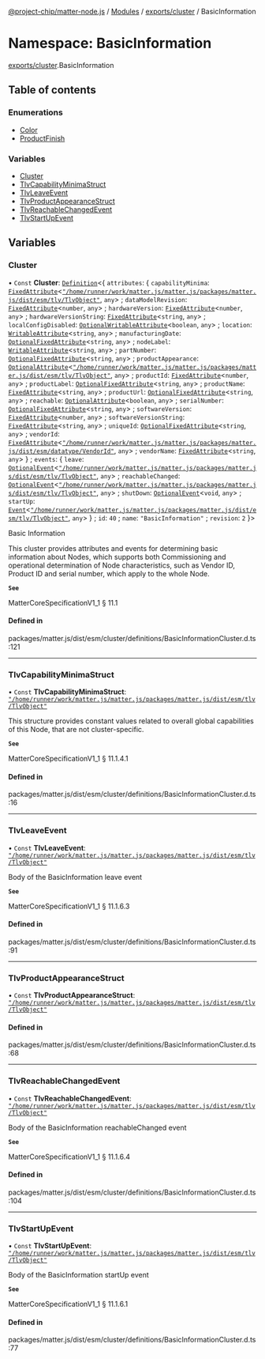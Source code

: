 [@project-chip/matter-node.js](../README.md) / [Modules](../modules.md) / [exports/cluster](exports_cluster.md) / BasicInformation

# Namespace: BasicInformation

[exports/cluster](exports_cluster.md).BasicInformation

## Table of contents

### Enumerations

- [Color](../enums/exports_cluster.BasicInformation.Color.md)
- [ProductFinish](../enums/exports_cluster.BasicInformation.ProductFinish.md)

### Variables

- [Cluster](exports_cluster.BasicInformation.md#cluster)
- [TlvCapabilityMinimaStruct](exports_cluster.BasicInformation.md#tlvcapabilityminimastruct)
- [TlvLeaveEvent](exports_cluster.BasicInformation.md#tlvleaveevent)
- [TlvProductAppearanceStruct](exports_cluster.BasicInformation.md#tlvproductappearancestruct)
- [TlvReachableChangedEvent](exports_cluster.BasicInformation.md#tlvreachablechangedevent)
- [TlvStartUpEvent](exports_cluster.BasicInformation.md#tlvstartupevent)

## Variables

### Cluster

• `Const` **Cluster**: [`Definition`](exports_cluster.ClusterFactory.md#definition)<{ `attributes`: { `capabilityMinima`: [`FixedAttribute`](exports_cluster.md#fixedattribute)<[`"/home/runner/work/matter.js/matter.js/packages/matter.js/dist/esm/tlv/TlvObject"`](export._internal_.__home_runner_work_matter_js_matter_js_packages_matter_js_dist_esm_tlv_TlvObject_.md), `any`\> ; `dataModelRevision`: [`FixedAttribute`](exports_cluster.md#fixedattribute)<`number`, `any`\> ; `hardwareVersion`: [`FixedAttribute`](exports_cluster.md#fixedattribute)<`number`, `any`\> ; `hardwareVersionString`: [`FixedAttribute`](exports_cluster.md#fixedattribute)<`string`, `any`\> ; `localConfigDisabled`: [`OptionalWritableAttribute`](exports_cluster.md#optionalwritableattribute)<`boolean`, `any`\> ; `location`: [`WritableAttribute`](exports_cluster.md#writableattribute)<`string`, `any`\> ; `manufacturingDate`: [`OptionalFixedAttribute`](exports_cluster.md#optionalfixedattribute)<`string`, `any`\> ; `nodeLabel`: [`WritableAttribute`](exports_cluster.md#writableattribute)<`string`, `any`\> ; `partNumber`: [`OptionalFixedAttribute`](exports_cluster.md#optionalfixedattribute)<`string`, `any`\> ; `productAppearance`: [`OptionalAttribute`](exports_cluster.md#optionalattribute)<[`"/home/runner/work/matter.js/matter.js/packages/matter.js/dist/esm/tlv/TlvObject"`](export._internal_.__home_runner_work_matter_js_matter_js_packages_matter_js_dist_esm_tlv_TlvObject_.md), `any`\> ; `productId`: [`FixedAttribute`](exports_cluster.md#fixedattribute)<`number`, `any`\> ; `productLabel`: [`OptionalFixedAttribute`](exports_cluster.md#optionalfixedattribute)<`string`, `any`\> ; `productName`: [`FixedAttribute`](exports_cluster.md#fixedattribute)<`string`, `any`\> ; `productUrl`: [`OptionalFixedAttribute`](exports_cluster.md#optionalfixedattribute)<`string`, `any`\> ; `reachable`: [`OptionalAttribute`](exports_cluster.md#optionalattribute)<`boolean`, `any`\> ; `serialNumber`: [`OptionalFixedAttribute`](exports_cluster.md#optionalfixedattribute)<`string`, `any`\> ; `softwareVersion`: [`FixedAttribute`](exports_cluster.md#fixedattribute)<`number`, `any`\> ; `softwareVersionString`: [`FixedAttribute`](exports_cluster.md#fixedattribute)<`string`, `any`\> ; `uniqueId`: [`OptionalFixedAttribute`](exports_cluster.md#optionalfixedattribute)<`string`, `any`\> ; `vendorId`: [`FixedAttribute`](exports_cluster.md#fixedattribute)<[`"/home/runner/work/matter.js/matter.js/packages/matter.js/dist/esm/datatype/VendorId"`](export._internal_.__home_runner_work_matter_js_matter_js_packages_matter_js_dist_esm_datatype_VendorId_.md), `any`\> ; `vendorName`: [`FixedAttribute`](exports_cluster.md#fixedattribute)<`string`, `any`\>  } ; `events`: { `leave`: [`OptionalEvent`](exports_cluster.md#optionalevent)<[`"/home/runner/work/matter.js/matter.js/packages/matter.js/dist/esm/tlv/TlvObject"`](export._internal_.__home_runner_work_matter_js_matter_js_packages_matter_js_dist_esm_tlv_TlvObject_.md), `any`\> ; `reachableChanged`: [`OptionalEvent`](exports_cluster.md#optionalevent)<[`"/home/runner/work/matter.js/matter.js/packages/matter.js/dist/esm/tlv/TlvObject"`](export._internal_.__home_runner_work_matter_js_matter_js_packages_matter_js_dist_esm_tlv_TlvObject_.md), `any`\> ; `shutDown`: [`OptionalEvent`](exports_cluster.md#optionalevent)<`void`, `any`\> ; `startUp`: [`Event`](exports_cluster.md#event)<[`"/home/runner/work/matter.js/matter.js/packages/matter.js/dist/esm/tlv/TlvObject"`](export._internal_.__home_runner_work_matter_js_matter_js_packages_matter_js_dist_esm_tlv_TlvObject_.md), `any`\>  } ; `id`: ``40`` ; `name`: ``"BasicInformation"`` ; `revision`: ``2``  }\>

Basic Information

This cluster provides attributes and events for determining basic information about Nodes, which supports both
Commissioning and operational determination of Node characteristics, such as Vendor ID, Product ID and serial
number, which apply to the whole Node.

**`See`**

MatterCoreSpecificationV1_1 § 11.1

#### Defined in

packages/matter.js/dist/esm/cluster/definitions/BasicInformationCluster.d.ts:121

___

### TlvCapabilityMinimaStruct

• `Const` **TlvCapabilityMinimaStruct**: [`"/home/runner/work/matter.js/matter.js/packages/matter.js/dist/esm/tlv/TlvObject"`](export._internal_.__home_runner_work_matter_js_matter_js_packages_matter_js_dist_esm_tlv_TlvObject_.md)

This structure provides constant values related to overall global capabilities of this Node, that are not
cluster-specific.

**`See`**

MatterCoreSpecificationV1_1 § 11.1.4.1

#### Defined in

packages/matter.js/dist/esm/cluster/definitions/BasicInformationCluster.d.ts:16

___

### TlvLeaveEvent

• `Const` **TlvLeaveEvent**: [`"/home/runner/work/matter.js/matter.js/packages/matter.js/dist/esm/tlv/TlvObject"`](export._internal_.__home_runner_work_matter_js_matter_js_packages_matter_js_dist_esm_tlv_TlvObject_.md)

Body of the BasicInformation leave event

**`See`**

MatterCoreSpecificationV1_1 § 11.1.6.3

#### Defined in

packages/matter.js/dist/esm/cluster/definitions/BasicInformationCluster.d.ts:91

___

### TlvProductAppearanceStruct

• `Const` **TlvProductAppearanceStruct**: [`"/home/runner/work/matter.js/matter.js/packages/matter.js/dist/esm/tlv/TlvObject"`](export._internal_.__home_runner_work_matter_js_matter_js_packages_matter_js_dist_esm_tlv_TlvObject_.md)

#### Defined in

packages/matter.js/dist/esm/cluster/definitions/BasicInformationCluster.d.ts:68

___

### TlvReachableChangedEvent

• `Const` **TlvReachableChangedEvent**: [`"/home/runner/work/matter.js/matter.js/packages/matter.js/dist/esm/tlv/TlvObject"`](export._internal_.__home_runner_work_matter_js_matter_js_packages_matter_js_dist_esm_tlv_TlvObject_.md)

Body of the BasicInformation reachableChanged event

**`See`**

MatterCoreSpecificationV1_1 § 11.1.6.4

#### Defined in

packages/matter.js/dist/esm/cluster/definitions/BasicInformationCluster.d.ts:104

___

### TlvStartUpEvent

• `Const` **TlvStartUpEvent**: [`"/home/runner/work/matter.js/matter.js/packages/matter.js/dist/esm/tlv/TlvObject"`](export._internal_.__home_runner_work_matter_js_matter_js_packages_matter_js_dist_esm_tlv_TlvObject_.md)

Body of the BasicInformation startUp event

**`See`**

MatterCoreSpecificationV1_1 § 11.1.6.1

#### Defined in

packages/matter.js/dist/esm/cluster/definitions/BasicInformationCluster.d.ts:77
